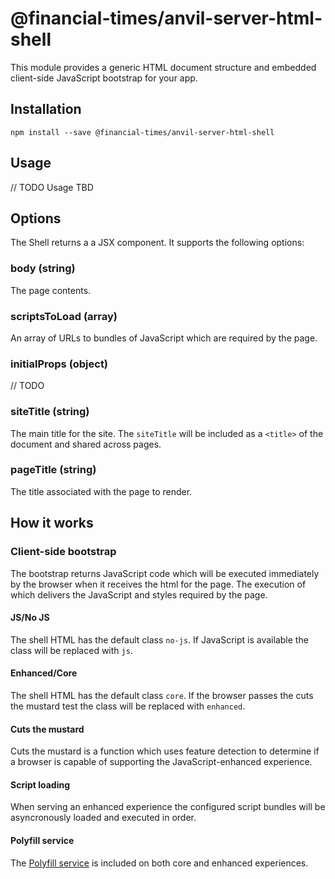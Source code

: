 # @financial-times/anvil-server-html-shell

This module provides a generic HTML document structure and embedded client-side JavaScript bootstrap for your app.


## Installation

```
npm install --save @financial-times/anvil-server-html-shell
```


## Usage

// TODO
Usage TBD

## Options

The Shell returns a a JSX component. It supports the following options:

### body (string)

The page <body> contents.

### scriptsToLoad (array)

An array of URLs to bundles of JavaScript which are required by the page.

### initialProps (object)

// TODO

### siteTitle (string)

The main title for the site. The `siteTitle` will be included as a `<title>` of the document and shared across pages.

### pageTitle (string)

The title associated with the page to render.


## How it works

### Client-side bootstrap

The bootstrap returns JavaScript code which will be executed immediately by the browser when it receives the html for the page. The execution of which delivers the JavaScript and styles required by the page.

#### JS/No JS

The shell HTML has the default class `no-js`. If JavaScript is available the class will be replaced with `js`.

#### Enhanced/Core

The shell HTML has the default class `core`. If the browser passes the cuts the mustard test the class will be replaced with `enhanced`.

#### Cuts the mustard

Cuts the mustard is a function which uses feature detection to determine if a browser is capable of supporting the JavaScript-enhanced experience.

#### Script loading

When serving an enhanced experience the configured script bundles will be asyncronously loaded and executed in order.

#### Polyfill service

The [Polyfill service](https://polyfill.io) is included on both core and enhanced experiences.
